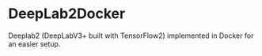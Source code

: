 # DeepLab2Docker
Deeplab2 (DeepLabV3+ built with TensorFlow2) implemented in Docker for an easier setup. 
